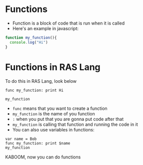 # Functions

* Function is a block of code that is run when it is called
* Here's an example in javascript:

```javascript
function my_function(){
  console.log("Hi")
}
```

# Functions in RAS Lang
To do this in RAS Lang, look below
```
func my_function: print Hi

my_function
```

* `func` means that you want to create a function
* `my_function` is the name of you function
* `:` when you put that you are gonna put code after that
* `my_function` is calling that function and running the code in it
* You can also use variables in functions:

```
var name = Bob
func my_function: print $name
my_function
```

KABOOM, now you can do functions

